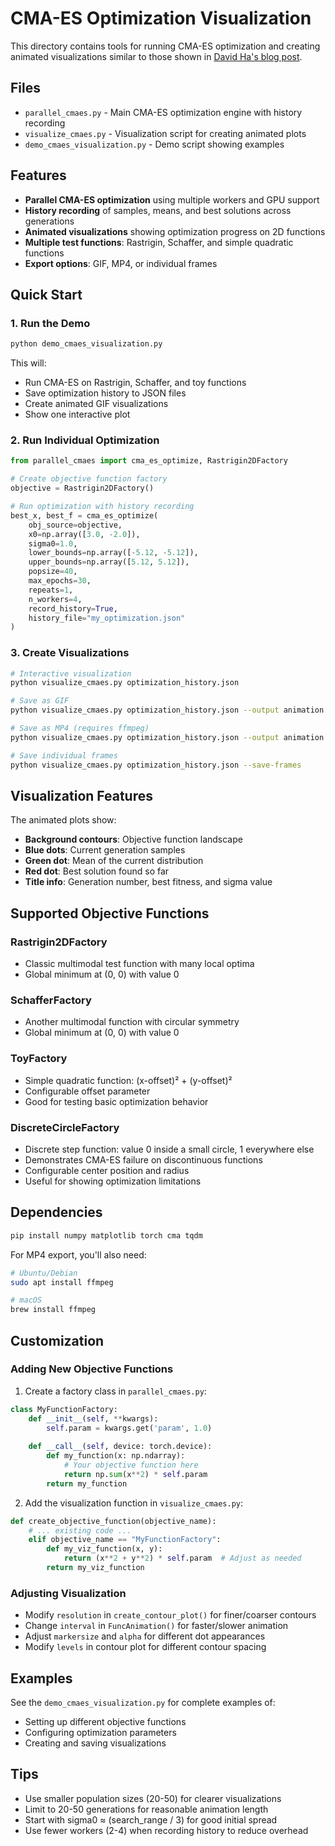 # CMA-ES Optimization Visualization

This directory contains tools for running CMA-ES optimization and creating animated visualizations similar to those shown in [David Ha's blog post](https://blog.otoro.net/2017/10/29/visual-evolution-strategies/).

## Files

- `parallel_cmaes.py` - Main CMA-ES optimization engine with history recording
- `visualize_cmaes.py` - Visualization script for creating animated plots
- `demo_cmaes_visualization.py` - Demo script showing examples

## Features

- **Parallel CMA-ES optimization** using multiple workers and GPU support
- **History recording** of samples, means, and best solutions across generations
- **Animated visualizations** showing optimization progress on 2D functions
- **Multiple test functions**: Rastrigin, Schaffer, and simple quadratic functions
- **Export options**: GIF, MP4, or individual frames

## Quick Start

### 1. Run the Demo

```bash
python demo_cmaes_visualization.py
```

This will:
- Run CMA-ES on Rastrigin, Schaffer, and toy functions
- Save optimization history to JSON files
- Create animated GIF visualizations
- Show one interactive plot

### 2. Run Individual Optimization

```python
from parallel_cmaes import cma_es_optimize, Rastrigin2DFactory

# Create objective function factory
objective = Rastrigin2DFactory()

# Run optimization with history recording
best_x, best_f = cma_es_optimize(
    obj_source=objective,
    x0=np.array([3.0, -2.0]),
    sigma0=1.0,
    lower_bounds=np.array([-5.12, -5.12]),
    upper_bounds=np.array([5.12, 5.12]),
    popsize=40,
    max_epochs=30,
    repeats=1,
    n_workers=4,
    record_history=True,
    history_file="my_optimization.json"
)
```

### 3. Create Visualizations

```bash
# Interactive visualization
python visualize_cmaes.py optimization_history.json

# Save as GIF
python visualize_cmaes.py optimization_history.json --output animation.gif

# Save as MP4 (requires ffmpeg)
python visualize_cmaes.py optimization_history.json --output animation.mp4

# Save individual frames
python visualize_cmaes.py optimization_history.json --save-frames
```

## Visualization Features

The animated plots show:

- **Background contours**: Objective function landscape
- **Blue dots**: Current generation samples
- **Green dot**: Mean of the current distribution
- **Red dot**: Best solution found so far
- **Title info**: Generation number, best fitness, and sigma value

## Supported Objective Functions

### Rastrigin2DFactory
- Classic multimodal test function with many local optima
- Global minimum at (0, 0) with value 0

### SchafferFactory  
- Another multimodal function with circular symmetry
- Global minimum at (0, 0) with value 0

### ToyFactory
- Simple quadratic function: (x-offset)² + (y-offset)²
- Configurable offset parameter
- Good for testing basic optimization behavior

### DiscreteCircleFactory
- Discrete step function: value 0 inside a small circle, 1 everywhere else
- Demonstrates CMA-ES failure on discontinuous functions
- Configurable center position and radius
- Useful for showing optimization limitations

## Dependencies

```bash
pip install numpy matplotlib torch cma tqdm
```

For MP4 export, you'll also need:
```bash
# Ubuntu/Debian
sudo apt install ffmpeg

# macOS
brew install ffmpeg
```

## Customization

### Adding New Objective Functions

1. Create a factory class in `parallel_cmaes.py`:

```python
class MyFunctionFactory:
    def __init__(self, **kwargs):
        self.param = kwargs.get('param', 1.0)
    
    def __call__(self, device: torch.device):
        def my_function(x: np.ndarray):
            # Your objective function here
            return np.sum(x**2) * self.param
        return my_function
```

2. Add the visualization function in `visualize_cmaes.py`:

```python
def create_objective_function(objective_name):
    # ... existing code ...
    elif objective_name == "MyFunctionFactory":
        def my_viz_function(x, y):
            return (x**2 + y**2) * self.param  # Adjust as needed
        return my_viz_function
```

### Adjusting Visualization

- Modify `resolution` in `create_contour_plot()` for finer/coarser contours
- Change `interval` in `FuncAnimation()` for faster/slower animation
- Adjust `markersize` and `alpha` for different dot appearances
- Modify `levels` in contour plot for different contour spacing

## Examples

See the `demo_cmaes_visualization.py` for complete examples of:
- Setting up different objective functions
- Configuring optimization parameters
- Creating and saving visualizations

## Tips

- Use smaller population sizes (20-50) for clearer visualizations
- Limit to 20-50 generations for reasonable animation length
- Start with sigma0 ≈ (search_range / 3) for good initial spread
- Use fewer workers (2-4) when recording history to reduce overhead 